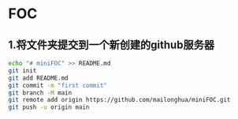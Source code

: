 # FOC

## 1.将文件夹提交到一个新创建的github服务器

```bash
echo "# miniFOC" >> README.md
git init
git add README.md
git commit -m "first commit"
git branch -M main
git remote add origin https://github.com/mailonghua/miniFOC.git
git push -u origin main
```

